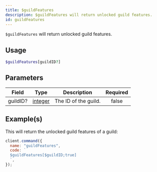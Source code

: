 ```yaml
---
title: $guildFeatures
description: $guildFeatures will return unlocked guild features.
id: guildFeatures
---
```


`$guildFeatures` will return unlocked guild features.

## Usage

```php
$guildFeatures[guildID?]
```

## Parameters

| Field    | Type                                                                                                | Description          | Required |
| -------- | --------------------------------------------------------------------------------------------------- | -------------------- | :------: |
| guildID? | [integer](https://developer.mozilla.org/en-US/docs/Web/JavaScript/Reference/Global_Objects/Integer) | The ID of the guild. |  false   |

## Example(s)

This will return the unlocked guild features of a guild:

```javascript
client.command({
  name: "guildFeatures",
  code: `
  $guildFeatures[$guildID;true]
  `,
});
```

